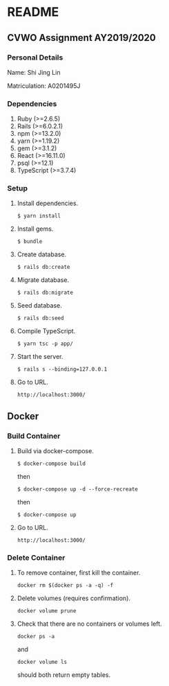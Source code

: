 # README

## CVWO Assignment AY2019/2020

### Personal Details

Name: Shi Jing Lin

Matriculation: A0201495J

### Dependencies
1. Ruby (>=2.6.5)
1. Rails (>=6.0.2.1)
1. npm (>=13.2.0)
1. yarn (>=1.19.2)
1. gem (>=3.1.2)
1. React (>=16.11.0)
1. psql (>=12.1)
1. TypeScript (>=3.7.4)

### Setup
1. Install dependencies.
    ```
    $ yarn install
    ```

1. Install gems.
    ```
    $ bundle
    ```
   
1. Create database.
    ```
    $ rails db:create
    ```

1. Migrate database.
    ```
    $ rails db:migrate
    ```

1. Seed database.
    ```
    $ rails db:seed
    ```
   
1. Compile TypeScript.
   ```
   $ yarn tsc -p app/
   ``` 

1. Start the server.
    ```
    $ rails s --binding=127.0.0.1
    ```

1. Go to URL.
    ```
    http://localhost:3000/
    ```
   

## Docker

### Build Container
1. Build via docker-compose.
    ```
    $ docker-compose build
    ```

   then
    ```
    $ docker-compose up -d --force-recreate
    ```
   
   then
    ```
    $ docker-compose up
    ```

1. Go to URL.
    ```
    http://localhost:3000/
    ```

### Delete Container
1. To remove container, first kill the container.
    ```
    docker rm $(docker ps -a -q) -f
    ```

1. Delete volumes (requires confirmation).
    ```
    docker volume prune
    ```

1. Check that there are no containers or volumes left.
    ```
    docker ps -a
    ```
   and
    ```
    docker volume ls
    ```
   should both return empty tables.
